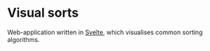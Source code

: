 # Visual sorts

Web-application written in [Svelte](https://svelte.dev), which visualises common sorting algorithms.
